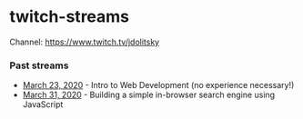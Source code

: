 # twitch-streams

Channel: https://www.twitch.tv/jdolitsky

### Past streams

- [March 23, 2020](./streams/2020-03-23) - Intro to Web Development (no experience necessary!)
- [March 31, 2020](./streams/2020-03-31) - Building a simple in-browser search engine using JavaScript

